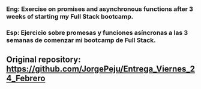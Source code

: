 ### Eng: Exercise on promises and asynchronous functions after 3 weeks of starting my Full Stack bootcamp.

### Esp: Ejercicio sobre promesas y funciones asíncronas a las 3 semanas de comenzar mi bootcamp de Full Stack.

## Original repository: https://github.com/JorgePeju/Entrega_Viernes_24_Febrero
